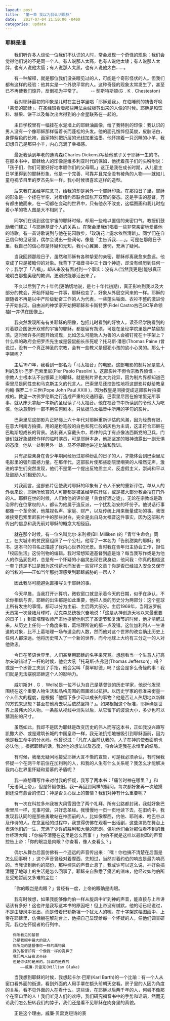 ```yaml
---
layout: post
title:  "第一章 我以为我认识耶稣"
date:   2017-07-04 21:50:00 -0400
categories: update
---
```

### 耶稣是谁

　　我们听许多人谈论一位我们不认识的人时，常会发现一个奇怪的现象：我们会觉得他们说的不是同一个人。有人说那人太高，也有人说他太矮；有人说那人太胖，也有人说他太瘦；有人说那人太黑，也有人说他太白......。

　　有一种解释，就是那位我们没亲眼见过的人，可能是个奇形怪状的人。但我们都有这样的经验：他其实是一个外貌平常的人。这种奇怪的现象太常发生了，甚至已不再使我们惊异，反倒视为平常了。
　　-- 契斯特斯顿(G﹒K﹒Chesteston)

　　我对耶稣最初的印象是儿时在主日学里唱「耶稣爱我」、在临睡前的祷告呼唤「亲爱的耶稣」、在圣经班看着那些用法兰绒板剪出来的人像的时候。耶稣是和饮料、糖果、饼干以及每次出席得到的小金星联系在一起的。

　　主日学校里有一幅挂在水泥墙上的耶稣油画像，给了我特别的印像：我认识的男人没有一个像耶稣那样留着长而蓬松的头发。他的面孔憔悴但英俊，皮肤洁白，身穿紫色的长袍，画家特别把折层的光线加重油墨，他怀抱着一只沉睡的小羊，我幻想自己是那只小羊，内心充满了幸福感。

　　最近我读到年老的迪肯森(Charles Dickens)写给他孩子关于耶稣一生的书。在那本书中，耶稣给人的印像是维多利亚时代的保姆，他抚着孩子们的头吩咐说：「孩子们，你们可要好好地孝顺你们的父母啊。」这正是我在成长时期，从儿童主日学里得到的耶稣形象，他是一个完善、可靠并且完全没有棱角的人物——就如儿童电视节目里的罗杰先生一样。我小时候很喜欢这样的造型。

　　后来我在圣经学院念书，给我的却是另外一个耶稣印象。在那段日子里，耶稣的形象是一个挂在半空、对着纽约市联合国张开双臂的姿态。这是宇宙的基督，万有都由他而来，在一切都在变动的世界中，只有他永不改变，这幅图画和我儿时抱着小羊的牧人图是大不相同了。

　　同学们在谈到这位宇宙的耶稣时候，却用一些难以置信的亲密口气。教授们鼓励我们建立「与耶稣基督个人的关系」。在聚会里我们唱着一些非常亲密地爱慕他的诗歌。有一首诗歌说到与他在花园散步，「玫瑰花上露水依然清新」。同学们在自己信仰的见证里，偶尔会说出一些词句，像是「主告诉我......」。可是在那段日子里，我自己的信心却是怀疑和无知，我小心翼翼、迷惘，充满了疑问。

　　当我回顾那段日子，虽然和耶稣有各种挚爱的亲密，耶稣却离我愈来愈远。他变成了只是被瞻仰的对象。我背下了福音书中三十四个神迹，却没有经历到任何一个；我学了「八福」，却从来没有面对到一个事实：没有人(当然我更是)能够真正地明白那些奥秘的教训，更别说能够活出来了。

　　不久以后到了六十年代(更确切地说，是七十年代初期)，真正影响到我以及大部分的教会，开始怀疑每一件事，耶稣也变了，好象从外层空间来的一样。耶稣的跟随者不再是以中产阶级勤奋工作的人为代表，一些蓬头垢面、衣衫不整的激进份子开始出现。自由派的神学家开始把耶稣和卡斯特罗(Fidel Castro古巴GC革命领袖)一并供在图像上。

　　我突然发现所有有关耶稣的图像，包括儿时看到的好牧人，读圣经学院看到的对着联合国张开双臂的宇宙的耶稣，都是留有胡须，可是在圣经学院里是严禁留胡须。这时候许多问题开始涌现，比如怎么可能劝人为善的人会被钉死在十字架上？什么样的政府会把罗杰先生或是袋鼠船长杀死呢？托马斯·潘恩(Thomas Paine )曾说过，没有一个真正神圣的宗教，会有一些教义是侵犯小孩的幼小心灵的。那么十字架呢？

　　主后1971年，我看到一部名为「马太福音」的电影。这部电影的制片家是意大利的皮尔·巴罗·巴索里尼(Pier Paolo Pasolini )。这部影片不但令宗教界愤慨﹣﹣宗教人士根本认不出银幕上的耶稣，就是制片界也大为诧异，因为制片界都知道巴索里尼是同性恋和马克斯主义的代言人。巴索里尼还控告性地将这部影片献给教皇约翰·保罗二十三世(Pope John Paul XXIII )，因为教皇是间接促成这部影片拍摄成的。教皇一次佛罗伦斯之行造成严重的交通阻塞，巴索里尼困在旅馆里无所事事，就从床头拿起一本新约圣经读了马太福音。他在福音书中所读到的令他大为吃惊，他决意制作一部不用任何剧本，只依据马太福音中所用的字句的影片。

　　巴索里尼这部影片正好碰上六十年代对耶稣重新评估的风潮，因为经费有限，在意大利南方拍摄，用的是粉笔般的白色和死亡般的灰色为主调，这正符合耶稣在巴勒斯坦成长的背景。法利赛人穿戴头巾，希律的兵丁有点像法西斯党的卫兵，门徒们就好象装模作样的临时演员，可是耶稣本身，他那坚定的眼神流露出一副无惧的态度。他从一处到另外一处，马不停蹄地讲述比喻和教训。

　　只有那些亲身在青少年期间经历过那种纷乱的日子的人，才能体会到巴索里尼电影里的强烈震撼力量。在那年代，这部影片使那些剧院里嘲笑的人哑然无声，激进的学生们突然发现，他们不是第一个提出反物质主义、反虚假主义，崇尚和平以及鼓励人们相爱的人。

　　对我而言，这部影片促使我对耶稣的印象有了令人不安的重新评估。单从人的外表来说，耶稣所欣赏的人可能都是被圣经学院开除，或是被大部分教会拒在门外的人。耶稣在世的时候，人们给他的评价是「贪食好酒之徒」，无论在宗教或是政治界的在位掌权的人，都认为他属于造反派，一个扰乱治安的坏份子。他说话行事都像一个革命家，他蔑视名声、家庭、财产，以及传统上用来衡量成功的事。我很难接受巴索里尼影片中的那些对白，完全是出自马太福音这件事实，因为这部影片传出的信息和我先前对耶稣的概念大相径庭。

　　就在那个时候，有一位名叫比尔·米利根(Bill Milliken )的「青年生命会」同工，在大城市的贫民窟组织了一个公社。他写了一本名为「告别甜美的耶稣」的书，这本书的书名正描述了我内心世界的光景。当时我在青年归主协会工作，担任「校园生活」这份刊物的编辑。我时常想知道基督到底是谁？每当我写作或是为他人的作品润色时，总是有一个怀疑的小幽灵出现在我身边，他问我：你真的相信这一套？还是不过是因为这份薪水而发表一些官样文章？你是否已经加入安全又保守的当权派——正如当年那批深感受到耶稣威胁的一帮人？

　　因此我尽可能避免直接写关于耶稣的事。

　　今天早晨，当我打开计算机，微软窗口就显示着今天的日期，似乎在承认，不论你相信与否，耶稣的出生都是如此重要，他把人类的历史分为两部分：这个星球上所有发生的事情，都可以分为主前、主后两大部分。主后1969年，当阿波罗航天员第一次登陆月球时，尼克森总统极兴奋地说：「这是从神创造天地以来最重要的日子！」到葛培理牧师严肃地提醒他别忘了圣诞节和复活节的时候，他才清醒过来。从历史上任何一个角度来看，葛培理所说的都一点没错。这位加利利人一生讲道的对象，比不上葛培理一场布道会的人数，然而他对这个世界的改变确比历史上任何人都深远。他将历史带入了一个新的世界，而今地球上大约有三分之一的人对他效忠。

　　今日在英语世界里，人们甚至用耶稣的名字来咒骂。想想看当一个生意人打高尔夫球错过了一杆的时候，他会大吼「托马斯·杰弗逊(Thomas Jefferson)」吗？或是一个水管工夹到了手指，他会尖叫「莫罕默德」吗？这会是多么奇怪的事！我们就是无法摆脱耶稣这个人的影响力。

　　威尔斯(H﹒G﹒ Wells)是一位不认为自己是基督徒的历史学家，他说他发现围绕在这个重要人物生活和品格周围的图画难以抗拒。以历史学家的标准来衡量一个人伟大的程度，是根据「他留下多少可以成长的事物？他是否让人热切地以新鲜的方式来思想？甚至在他离去以后依然坚持？」。如果根据这个标准，耶稣确是世界上最伟大的人物。一条船从视线中消失以后，从它留下的波浪大小，多少也可以猜测船的尺寸。

　　虽然如此，我却不是因为耶稣是改变历史的伟人而写这本书，正如我没兴趣写凯撒大帝、或是建筑长城的中国皇帝一样，我无法抗拒地被吸引到耶稣面前，因为他是我生命中的分水岭。他曾说过：「凡在人面前认我的，人子在神的使者面前也必认他」。根据耶稣的话，我对他的想法以及态度，将会决定我在永恒里的结局。

　　有时候，我毫无疑问地接受耶稣大言不惭的宣告，可是我必须承认，有时候我怀疑一个在两千年前住在加利利的人，和我的人生有什么关系呢？我怎么才能解决我内心世界里怀疑和爱慕的矛盾呢？

　　我一直想藉写作来对付我的怀疑，我写了两本书：「痛苦时神在哪里？」和「无语问上帝」，但是怀疑依旧。我一再回到同样的疑问，每次都好象再一次触摸到还没有愈合的伤口：神是否关心世上的苦情？我们对神有什么重要呢？

　　有一次在科拉多州我被大风雪困住了两个礼拜。所有公路都封闭，我就好象巴索里尼一样，无事可做，只好念圣经。我慢慢地一页一页地读下去，在旧约中，我发现我认同的是那些勇敢站在神面前的人，比如像摩西，约伯、耶利米、哈巴谷以及作诗的人。在念圣经的过程中，我觉得仿佛在观看一出话剧，这些演员在舞台上表演他们的一生，充满了少许的胜利和大量的悲剧。偶尔他们会对那位看不到的舞台经理大叫：「你搞不清楚在这里是怎么回事！」约伯不就是这样以最刺耳的声音控告上帝：「你的眼岂是肉眼？你查看，像人查看么？」

　　偶尔从舞台后面仿佛有一个遥远的声音传出来：「嘿！你也搞不清楚在后面是怎么回事呀！」这个声音曾经对着摩西、先知过，当然对着约伯的响应是最为响亮的。当我读到新约的部份，那种控告的声音止息了。我或许可以这么说，神好象搞清楚了地球上的生活是怎么回事了。耶稣亲自熟悉了痛苦的滋味，他经过如约伯所忍受短暂而又多难的尘世：

　　「你的眼岂是肉眼？」曾经有一度，上帝的眼确是肉眼。

　　我有时候想，如果我能够像约伯一样从旋风中听到神的声音，能直接与上帝讲话该有多好！这也许是我写这本书的原因吧！但上帝没有缄默，他的话已经说过，不是由旋风中发出，而是借着巴勒斯坦一个犹太人的嘴。在十字架这幅图画中，上帝在耶稣里，仿佛躺在解剖台上，他把自己显现给每一个怀疑的人，任他们调查研究，我也在怀疑者的行列中。

~~~
　　你所看见的基督
　　乃是我眼中最大的敌人
　　你所见的基督像你一样的鹰钩鼻
　　我的基督却有一个像我一样的宽鼻子
　　我们两人日夜读圣经
　　但是你读的是黑的，我读的是白的
　　　　——威廉·贝雷克(William Blake)
~~~

　　当我想到耶稣的时候，我想起卡尔·巴斯(Karl Barth)的一个比喻：有一个人从窗口看外面的街道，看到外面的人用手罩在额头前朝天空看。房子里的人因为角度的关系，看不见外面的人在看什么。这些话，在耶稣以后两千年的人，何尝不像那个在窗口里的人！我们听见人们的欢呼，我们研究福音书中的手势和话语，然而无论我们怎么扭转我们的脖子，我们还是看不见耶稣在肉身里的真貌。

　　正是这个理由，威廉·贝雷克短诗的表
